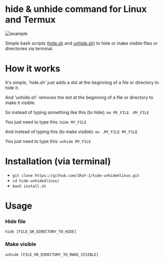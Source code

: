 # hide & unhide command for Linux and Termux
![example](https://user-images.githubusercontent.com/78962948/137342389-5b5ec17e-46b3-4b9c-92ae-8bd9caa97800.gif)

Simple bash scripts ([hide.sh](https://github.com/1RaY-1/hide-unhide/blob/main/hide.sh) and [unhide.sh](https://github.com/1RaY-1/hide-unhide/blob/main/unhide.sh)) to hide or make visible files or directories via terminal.

# How it works
It's simple, 'hide.sh' just adds a dot at the beginning of a file or directory to hide it.

And 'unhide.sh' removes the dot at the beginning of a file or directory to make it visible.

So instead of typing something like this (to hide): `mv MY_FILE .MY_FILE`

You just need to type this: `hide MY_FILE`

And instead of typing this (to make visible): `mv .MY_FILE MY_FILE`

You just need to type this: `unhide MY_FILE`

# Installation (via terminal)
* `git clone https://github.com/1RaY-1/hide-unhide4linux.git`
* `cd hide-unhide4linux/`
* `bash install.sh`

# Usage
### Hide file
`hide [FILE_OR_DIRECTORY_TO_HIDE]`
### Make visible
`unhide [FILE_OR_DIRECTORY_TO_MAKE_VISIBLE]`
